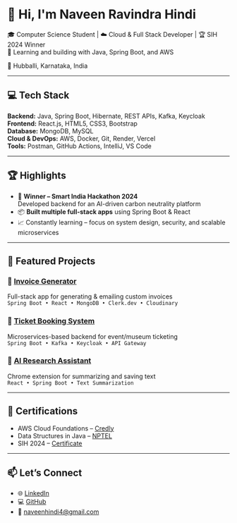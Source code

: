 # 👋 Hi, I'm Naveen Ravindra Hindi

🎓 Computer Science Student | ☁️ Cloud & Full Stack Developer | 🏆 SIH 2024 Winner  
🔭 Learning and building with Java, Spring Boot, and AWS

📍 Hubballi, Karnataka, India

---

## 💻 Tech Stack

**Backend:** Java, Spring Boot, Hibernate, REST APIs, Kafka, Keycloak  
**Frontend:** React.js, HTML5, CSS3, Bootstrap  
**Database:** MongoDB, MySQL  
**Cloud & DevOps:** AWS, Docker, Git, Render, Vercel  
**Tools:** Postman, GitHub Actions, IntelliJ, VS Code

---

## 🏆 Highlights

- 🥇 **Winner – Smart India Hackathon 2024**  
  Developed backend for an AI-driven carbon neutrality platform  
- 📦 **Built multiple full-stack apps** using Spring Boot & React  
- 📈 Constantly learning – focus on system design, security, and scalable microservices

---

## 📂 Featured Projects

### 🔹 [Invoice Generator](https://lnk.ink/nBwXe)
Full-stack app for generating & emailing custom invoices  
`Spring Boot • React • MongoDB • Clerk.dev • Cloudinary`

### 🔹 [Ticket Booking System](https://github.com/naveenrhindi/ticket-buying-system-api-gateway-service)
Microservices-based backend for event/museum ticketing  
`Spring Boot • Kafka • Keycloak • API Gateway`

### 🔹 [AI Research Assistant](https://github.com/naveenrhindi/ai-research-assistant-extn-project)
Chrome extension for summarizing and saving text  
`React • Spring Boot • Text Summarization`

---

## 📜 Certifications

- AWS Cloud Foundations – [Credly](https://lnk.ink/YrObr)  
- Data Structures in Java – [NPTEL](https://lnk.ink/X7LPo)  
- SIH 2024 – [Certificate](https://lnk.ink/yZWFp)

---

## 📫 Let’s Connect

- 🌐 [LinkedIn](https://linkedin.com/in/naveenrhindi)  
- 💻 [GitHub](https://github.com/naveenrhindi)  
- 📧 naveenhindi4@gmail.com
